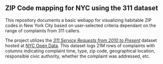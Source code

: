 ## ZIP Code mapping for NYC using the 311 dataset

This repository documents a basic webapp for visualizing habitable ZIP codes in New York City based on user-selected criteria dependant on the range of complaints from 311 callers. 

The project utilizes the [*311 Service Requests from 2010 to Present*](https://nycopendata.socrata.com/Social-Services/311-Service-Requests-from-2010-to-Present/erm2-nwe9/) dataset hosted at [NYC Open Data](https://opendata.cityofnewyork.us/). This dataset logs 21M rows of complaints with columns indicating complaint time, type, zip code, geographical location, responsible civic authority, whether the complaint was addressed, etc. 
